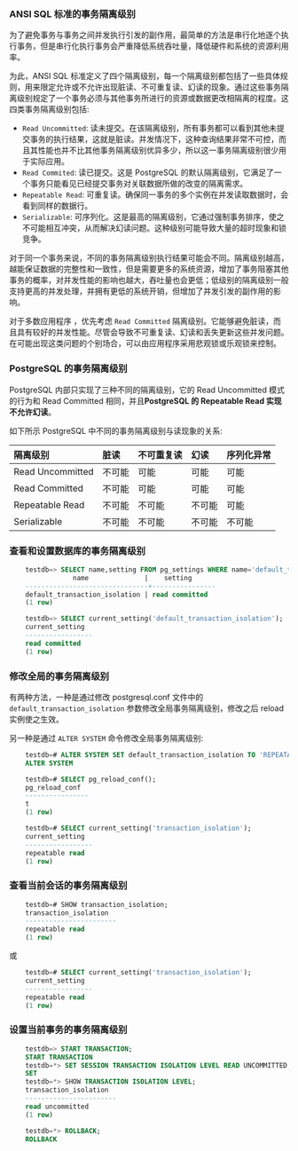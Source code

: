 
### ANSI SQL 标准的事务隔离级别

为了避免事务与事务之间并发执行引发的副作用，最简单的方法是串行化地逐个执行事务，但是串行化执行事务会严重降低系统吞吐量，降低硬件和系统的资源利用率。

为此，ANSI SQL 标准定义了四个隔离级别，每一个隔离级别都包括了一些具体规则，用来限定允许或不允许出现脏读、不可重复读、幻读的现象。通过这些事务隔离级别规定了一个事务必须与其他事务所进行的资源或数据更改相隔离的程度。这四类事务隔离级别包括:
* `Read Uncommitted`: 读未提交。在该隔离级别，所有事务都可以看到其他未提交事务的执行结果，这就是脏读。并发情况下，这种查询结果非常不可控，而且其性能也并不比其他事务隔离级别优异多少，所以这一事务隔离级别很少用于实际应用。
* `Read Commited`: 读已提交。这是 PostgreSQL 的默认隔离级别，它满足了一个事务只能看见已经提交事务对关联数据所做的改变的隔离需求。
* `Repeatable Read`: 可重复读。确保同一事务的多个实例在并发读取数据时，会看到同样的数据行。
* `Serializable`: 可序列化。这是最高的隔离级别，它通过强制事务排序，使之不可能相互冲突，从而解决幻读问题。这种级别可能导致大量的超时现象和锁竞争。

对于同一个事务来说，不同的事务隔离级别执行结果可能会不同。隔离级别越高，越能保证数据的完整性和一致性，但是需要更多的系统资源，增加了事务阻塞其他事务的概率，对并发性能的影响也越大，吞吐量也会更低；低级别的隔离级别一般支持更高的并发处理，并拥有更低的系统开销，但增加了并发引发的副作用的影响。

对于多数应用程序 ，优先考虑 `Read Committed` 隔离级别。它能够避免脏读，而且具有较好的并发性能。尽管会导致不可重复读、幻读和丢失更新这些并发问题。在可能出现这类问题的个别场合，可以由应用程序采用悲观锁或乐观锁来控制。

### PostgreSQL 的事务隔离级别

PostgreSQL 内部只实现了三种不同的隔离级别，它的 Read Uncommitted 模式的行为和 Read Committed 相同，并且<strong>PostgreSQL 的 Repeatable Read 实现不允许幻读</strong>。

如下所示 PostgreSQL 中不同的事务隔离级别与读现象的关系:

| 隔离级别 | 脏读 | 不可重复读 | 幻读 | 序列化异常 |
|:--------|:-----|:----------|:-----|:----------|
| Read Uncommitted | 不可能 | 可能 | 可能 | 可能 |
| Read Committed | 不可能 | 可能 | 可能 | 可能 |
| Repeatable Read | 不可能 | 不可能 | 不可能 | 可能 |
| Serializable | 不可能 | 不可能 | 不可能 | 不可能 |


### 查看和设置数据库的事务隔离级别

```sql
    testdb=> SELECT name,setting FROM pg_settings WHERE name='default_transaction_isolation';
                name              |    setting     
    -------------------------------+----------------
    default_transaction_isolation | read committed
    (1 row)

    testdb=> SELECT current_setting('default_transaction_isolation');
    current_setting 
    -----------------
    read committed
    (1 row)
```

### 修改全局的事务隔离级别

有两种方法，一种是通过修改 postgresql.conf 文件中的 `default_transaction_isolation` 参数修改全局事务隔离级别，修改之后 reload 实例使之生效。

另一种是通过 `ALTER SYSTEM` 命令修改全局事务隔离级别:
```sql
    testdb=# ALTER SYSTEM SET default_transaction_isolation TO 'REPEATABLE READ';
    ALTER SYSTEM

    testdb=# SELECT pg_reload_conf();
    pg_reload_conf 
    ----------------
    t
    (1 row)

    testdb=# SELECT current_setting('transaction_isolation');
    current_setting 
    -----------------
    repeatable read
    (1 row)
```

### 查看当前会话的事务隔离级别

```sql
    testdb=# SHOW transaction_isolation;
    transaction_isolation 
    -----------------------
    repeatable read
    (1 row)
```
或
```sql
    testdb=# SELECT current_setting('transaction_isolation');
    current_setting 
    -----------------
    repeatable read
    (1 row)
```

### 设置当前事务的事务隔离级别

```sql
    testdb=> START TRANSACTION;
    START TRANSACTION
    testdb=*> SET SESSION TRANSACTION ISOLATION LEVEL READ UNCOMMITTED;
    SET
    testdb=*> SHOW TRANSACTION ISOLATION LEVEL;
    transaction_isolation 
    -----------------------
    read uncommitted
    (1 row)

    testdb=*> ROLLBACK;
    ROLLBACK
```
